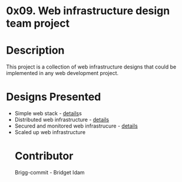 # 0x09. Web infrastructure design team project

# Description
This project is a collection of web infrastructure designs that could be implemented in any web development project.

# Designs Presented

<ul>
<li>Simple web stack - <a href="github.com/Brigg-commit/0x09-web_infrastructure_design/master/0-simple_web_stack.md">details</a>s</li>

<li>
Distributed web infrastructure - <a href="github.com/Brigg-commit/0x09-web_infrastructure_design/1-distributed_web_infrastructure.md">details</a>
</li>

<li>
Secured and monitored web infrastrucure - <a href ="github.com/Brigg-commit/0x09-web_infrastructure_design/2-secured_and_monitored_web_infrastructure.md">details</a>
</li>

<li>
Scaled up web infrastructure
</li>

</u>

# Contributor
Brigg-commit - Bridget Idam
